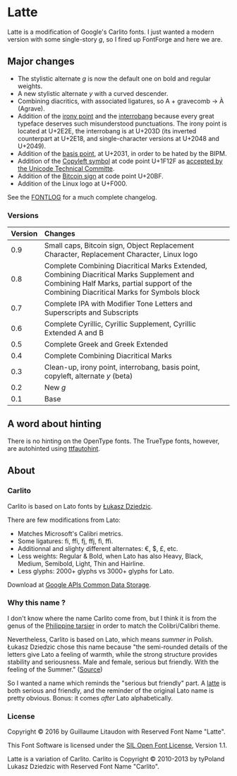 # Latte

Latte is a modification of Google's Carlito fonts. I just wanted a modern version with some single-story *g*, so I fired up FontForge and here we are.

## Major changes

* The stylistic alternate *g* is now the default one on bold and regular weights.
* A new stylistic alternate *y* with a curved descender.
* Combining diacritics, with associated ligatures, so A + gravecomb → À (Agrave).
* Addition of the [irony point](https://en.wikipedia.org/wiki/Irony_punctuation) and the [interrobang](https://en.wikipedia.org/wiki/Interrobang) because every great typeface deserves such misunderstood punctuations. The irony point is located at U+2E2E, the interrobang is at U+203D (its inverted counterpart at U+2E18, and single-character versions at U+2048 and U+2049). 
* Addition of the [basis point](https://en.wikipedia.org/wiki/Basis_point), at U+2031, in order to be hated by the BIPM.
* Addition of the [Copyleft symbol](https://en.wikipedia.org/wiki/Copyleft#Symbol) at code point U+1F12F as [accepted by the Unicode Technical Committe](https://twitter.com/ken_lunde/status/730168010321760258).
* Addition of the [Bitcoin sign](http://www.unicode.org/L2/L2015/15229-bitcoin-sign.pdf) at code point U+20BF.
* Addition of the Linux logo at U+F000.

See the [FONTLOG](FONTLOG.txt) for a much complete changelog.

### Versions

| Version    | Changes     | 
|:-----------|:------------|
| 0.9        | Small caps, Bitcoin sign, Object Replacement Character, Replacement Character, Linux logo |
| 0.8        | Complete Combining Diacritical Marks Extended, Combining Diacritical Marks Supplement and Combining Half Marks, partial support of the Combining Diacritical Marks for Symbols block  |
| 0.7        | Complete IPA with Modifier Tone Letters and Superscripts and Subscripts |
| 0.6        | Complete Cyrillic, Cyrillic Supplement, Cyrillic Extended A and B |
| 0.5        | Complete Greek and Greek Extended |
| 0.4        | Complete Combining Diacritical Marks |
| 0.3        | Clean-up, irony point, interrobang, basis point, copyleft, alternate *y* (beta) |
| 0.2        | New *g* |
| 0.1        | Base    |

## A word about hinting

There is no hinting on the OpenType fonts. The TrueType fonts, however, are autohinted using [ttfautohint](https://freetype.org/ttfautohint/).

## About

### Carlito

Carlito is based on Lato fonts by [Łukasz Dziedzic](http://www.lukaszdziedzic.eu/).

There are few modifications from Lato:
* Matches Microsoft's Calibri metrics.
* Some ligatures: fi, ffi, fj, ffj, fì, ffì.
* Additionnal and slighty different alternates: €, $, £, etc.
* Less weights: Regular & Bold, when Lato has also Heavy, Black, Medium, Semibold, Light, Thin and Hairline.
* Less glyphs: 2000+ glyphs vs 3000+ glyphs for Lato.

Download at [Google APIs Common Data Storage](http://commondatastorage.googleapis.com/chromeos-localmirror/distfiles/crosextrafonts-carlito-20130920.tar.gz).

### Why this name ?

I don't know where the name Carlito come from, but I think it is from the genus of the [Philippine tarsier](https://en.wikipedia.org/wiki/Philippine_tarsier) in order to match the Colibri/Calibri theme.

Nevertheless, Carlito is based on Lato, which means *summer* in Polish. Łukasz Dziedzic chose this name because "the semi-rounded details of the letters give Lato a feeling of warmth, while the strong structure provides stability and seriousness. Male and female, seri­ous but friendly. With the feel­ing of the Sum­mer." ([Source](http://www.latofonts.com/lato-free-fonts/))

So I wanted a name which reminds the "serious but friendly" part. A [latte](https://en.wikipedia.org/wiki/Latte) is both serious and friendly, and the reminder of the original Lato name is pretty obvious. Bonus: it comes *after* Lato alphabetically.

### License

Copyright © 2016 by Guillaume Litaudon with Reserved Font Name "Latte".

This Font Software is licensed under the [SIL Open Font License](http://scripts.sil.org/OFL), Version 1.1.

Latte is a variation of Carlito. Carlito is Copyright © 2010-2013 by tyPoland Lukasz Dziedzic with Reserved Font Name "Carlito". 